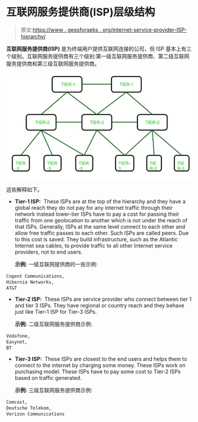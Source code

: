 # 互联网服务提供商(ISP)层级结构

> 原文:[https://www . geesforgeks . org/internet-service-provider-ISP-hierarchy/](https://www.geeksforgeeks.org/internet-service-provider-isp-hierarchy/)

**互联网服务提供商(ISP)** 是为终端用户提供互联网连接的公司，但 ISP 基本上有三个级别。互联网服务提供商有三个级别:第一级互联网服务提供商、第二级互联网服务提供商和第三级互联网服务提供商。

![](img/ce42e8d408520b3196f1b6c5c8f6a3d2.png)

这些解释如下。

*   **Tier-1 ISP:** 
    These ISPs are at the top of the hierarchy and they have a global reach they do not pay for any internet traffic through their network instead lower-tier ISPs have to pay a cost for passing their traffic from one geolocation to another which is not under the reach of that ISPs. Generally, ISPs at the same level connect to each other and allow free traffic passes to each other. Such ISPs are called peers. Due to this cost is saved. They build infrastructure, such as the Atlantic Internet sea cables, to provide traffic to all other Internet service providers, not to end users. 

    **示例:**
    一级互联网提供商的一些示例:

```
Cogent Communications,
Hibernia Networks,
AT&T

```

*   **Tier-2 ISP:** 
    These ISPs are service provider who connect between tier 1 and tier 3 ISPs. They have regional or country reach and they behave just like Tier-1 ISP for Tier-3 ISPs. 

    **示例:**
    二级互联网服务提供商示例:

```
Vodafone,
Easynet,
BT

```

*   **Tier-3 ISP:** 
    These ISPs are closest to the end users and helps them to connect to the internet by charging some money. These ISPs work on purchasing model. These ISPs have to pay some cost to Tier-2 ISPs based on traffic generated. 

    **示例:**
    三级互联网服务提供商示例:

```
Comcast,
Deutsche Telekom,
Verizon Communications 

```
